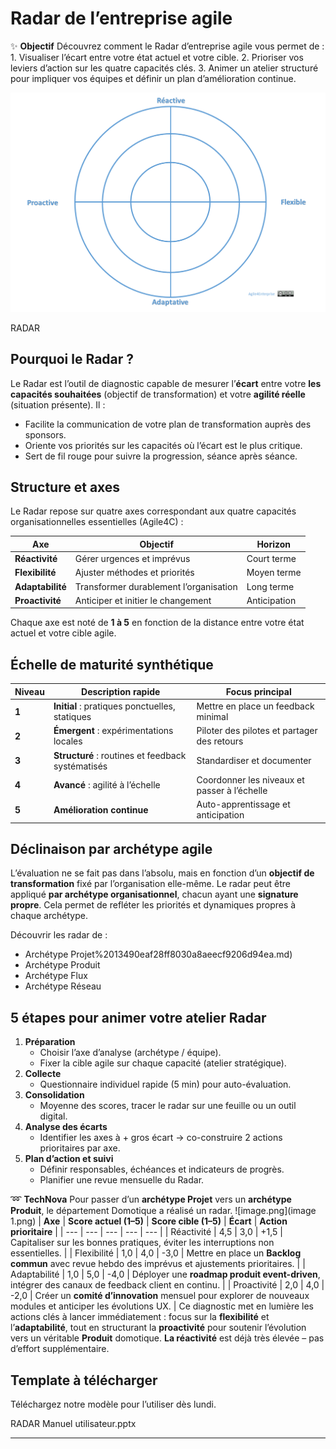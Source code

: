 # Radar de l’entreprise agile



✨ **Objectif** Découvrez comment le Radar d’entreprise agile vous permet de : 1. Visualiser l’écart entre votre état actuel et votre cible. 2. Prioriser vos leviers d’action sur les quatre capacités clés. 3. Animer un atelier structuré pour impliquer vos équipes et définir un plan d’amélioration continue.

![RADAR](image.png)

RADAR

## Pourquoi le Radar ?

Le Radar est l’outil de diagnostic capable de mesurer l’**écart** entre votre **les capacités souhaitées** (objectif de transformation) et votre **agilité réelle** (situation présente). Il :

- Facilite la communication de votre plan de transformation auprès des sponsors.
- Oriente vos priorités sur les capacités où l’écart est le plus critique.
- Sert de fil rouge pour suivre la progression, séance après séance.

## Structure et axes

Le Radar repose sur quatre axes correspondant aux quatre capacités organisationnelles essentielles (Agile4C) :

| Axe | Objectif | Horizon |
| --- | --- | --- |
| **Réactivité** | Gérer urgences et imprévus | Court terme |
| **Flexibilité** | Ajuster méthodes et priorités | Moyen terme |
| **Adaptabilité** | Transformer durablement l’organisation | Long terme |
| **Proactivité** | Anticiper et initier le changement | Anticipation |

Chaque axe est noté de **1 à 5** en fonction de la distance entre votre état actuel et votre cible agile.

## Échelle de maturité synthétique

| Niveau | Description rapide | Focus principal |
| --- | --- | --- |
| **1** | **Initial** : pratiques ponctuelles, statiques | Mettre en place un feedback minimal |
| **2** | **Émergent** : expérimentations locales | Piloter des pilotes et partager des retours |
| **3** | **Structuré** : routines et feedback systématisés | Standardiser et documenter |
| **4** | **Avancé** : agilité à l’échelle | Coordonner les niveaux et passer à l’échelle |
| **5** | **Amélioration continue** | Auto-apprentissage et anticipation |

## Déclinaison par archétype agile

L’évaluation ne se fait pas dans l’absolu, mais en fonction d’un **objectif de transformation** fixé par l’organisation elle-même. Le radar peut être appliqué **par archétype organisationnel**, chacun ayant une **signature propre**. Cela permet de refléter les priorités et dynamiques propres à chaque archétype.

Découvrir les radar de :

- Archétype Projet%2013490eaf28ff8030a8aeecf9206d94ea.md)
- Archétype Produit
- Archétype Flux
- Archétype Réseau

## 5 étapes pour animer votre atelier Radar

1. **Préparation**
    - Choisir l’axe d’analyse (archétype / équipe).
    - Fixer la cible agile sur chaque capacité (atelier stratégique).
2. **Collecte**
    - Questionnaire individuel rapide (5 min) pour auto-évaluation.
3. **Consolidation**
    - Moyenne des scores, tracer le radar sur une feuille ou un outil digital.
4. **Analyse des écarts**
    - Identifier les axes à + gros écart → co-construire 2 actions prioritaires par axe.
5. **Plan d’action et suivi**
    - Définir responsables, échéances et indicateurs de progrès.
    - Planifier une revue mensuelle du Radar.

➿ **TechNova** Pour passer d’un **archétype Projet** vers un **archétype Produit**, le département Domotique a réalisé un radar. ![image.png](image 1.png) | **Axe** | **Score actuel (1–5)** | **Score cible (1–5)** | **Écart** | **Action prioritaire** | | --- | --- | --- | --- | --- | | Réactivité | 4,5 | 3,0 | +1,5 | Capitaliser sur les bonnes pratiques, éviter les interruptions non essentielles. | | Flexibilité | 1,0 | 4,0 | -3,0 | Mettre en place un **Backlog commun** avec revue hebdo des imprévus et ajustements prioritaires. | | Adaptabilité | 1,0 | 5,0 | -4,0 | Déployer une **roadmap produit event-driven**, intégrer des canaux de feedback client en continu. | | Proactivité | 2,0 | 4,0 | -2,0 | Créer un **comité d’innovation** mensuel pour explorer de nouveaux modules et anticiper les évolutions UX. | Ce diagnostic met en lumière les actions clés à lancer immédiatement : focus sur la **flexibilité** et l’**adaptabilité**, tout en structurant la **proactivité** pour soutenir l’évolution vers un véritable **Produit** domotique. **La réactivité** est déjà très élevée – pas d’effort supplémentaire.

## **Template à télécharger**

Téléchargez notre modèle pour l’utiliser dès lundi.

RADAR Manuel utilisateur.pptx

---

#